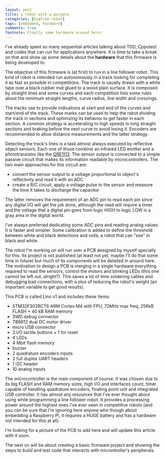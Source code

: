 ```yaml
---
layout: post
title: a robot with a purpose
categories: [bugfree-robot]
tags: [embedded, hardware]
comments: true
footnote: Finally some hardware around here!
---
```


I've already spent so many sequential articles talking about TDD, Cpputest and codes that can run for applications anywhere. It is time to take a break on that and show up some details about the **hardware** that this firmware is being developed to. 

The objective of this firmware is (at first) to run in a line follower robot. This kind of robot is intended run autonomously in a track looking for completing it as fast as possible in competitions. The track is usually drawn with a white tape over a black rubber mat glued to a wood plain surface. It is composed by straight lines and some curves and each competition lists some rules about the minimum straight lengths, curve radius, line width and crossings.

The tracks use to provide indications at start and end of the curves and start/end of the track. These marks can be used to help the robot dividing the track in sections and optimizing its behavior to get faster in each section. A common strategy is accelerating to high speeds in long straight sections and braking before the next curve to avoid losing it. Encoders are recommended to allow distance measurements and the latter strategy.

<!--more-->

Detecting the track's lines is a task almost always executed by reflective object sensors. Each one of those combine an infrared LED emitter and a phototransistor like the [QRE1113](https://www.sparkfun.com/datasheets/Robotics/QR_QRE1113.GR.pdf). The sensor output is connected to a simple passive circuit that makes its information readable by microcontrollers. The two main approaches for this circuit are:

- convert the sensor output to a voltage proportional to object's reflectivity and read it with an ADC
- create a R/C circuit, apply a voltage pulse to the sensor and measure the time it takes to discharge the capacitor

The latter removes the requirement of an ADC pin to read each pin since any digital I/O will get the job done, although the read will require a timer and the voltage that a digital pin goes from logic HIGH to logic LOW is a gray area in the digital world.

I've always preferred dedicating some ADC pins and reading analog values. It is faster and simpler. Some calibration is added to define the threshold between white and black detections and voilà, a robot that can "see" in black and white.

The robot I'm working on will run over a PCB designed by myself specially for this. Its project is not published (at least not yet, maybe I'll do that some time in future) but much of its components will be detailed in around here. The motivation to design a PCB is merging in a single hardware everything required to read the sensors, control the motors and blinking LEDs (this one cannot be left out, alright?). This saves a lot of time soldering cables and debugging bad connections, with a plus of reducing the robot's weight (an important variable to get good results).

This PCB is called Lino v1 and includes these items:

- STM32F302RCT6 ARM Cortex M4 with FPU, 72MHz max freq, 256kB FLASH + 40 kB RAM memory
- SWD debug connector
- TB6612 dual DC motor driver
- micro USB connector
- 2 I/O tactile buttons + 1 for reset 
- 4 LEDs
- 4 Mbit flash memory
- buzzer
- 2 quadrature encoders inputs
- 2 full duplex UART headers
- 1 I2C header
- 10 analog inputs

The microcontroller is the main component of course. It was chosen due to its big FLASH and RAM memory sizes, high I/O and interfaces count, timer capable of handling quadrature encoders, floating point unit and integrated USB controller. It has almost any resources that I've ever thought about using while programming a line follower robot. It provides a processing power around the highest ones I've ever seen in competitive robots (and you can be sure that I'm ignoring here anyone who though about embedding a Raspberry Pi, it requires a HUGE battery and has a hardware not intended for this at all).

I'm looking for a picture of the PCB to add here and will update this article with it soon. 

The next on will be about creating a basic firmware project and showing the steps to build and test code that interacts with microntroller's peripherals 